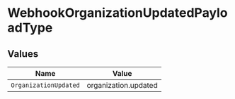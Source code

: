 # WebhookOrganizationUpdatedPayloadType


## Values

| Name                  | Value                 |
| --------------------- | --------------------- |
| `OrganizationUpdated` | organization.updated  |